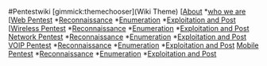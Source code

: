 <!--
  -- Name of your wiki
  -- Do NOT remove the leading `#` character.
  -->
#Pentestwiki
[gimmick:themechooser](Wiki Theme)
[[About]()
 *[who we are](pages/about.md)
[[Web Pentest]()
 *[Reconnaissance](pages/webpentest.md)
 *[Enumeration](pages/webpentest.md)
 *[Exploitation and Post](pages/webpentest.md)
[[Wireless Pentest]()
 *[Reconnaissance](pages/webpentest.md)
 *[Enumeration](pages/webpentest.md)
 *[Exploitation and Post](pages/webpentest.md)
[Network Pentest]()
 *[Reconnaissance](pages/webpentest.md)
 *[Enumeration](pages/webpentest.md)
 *[Exploitation and Post](pages/webpentest.md)
[VOIP Pentest]()
 *[Reconnaissance](pages/webpentest.md)
 *[Enumeration](pages/webpentest.md)
 *[Exploitation and Post](pages/webpentest.md)
[Mobile Pentest]()
 *[Reconnaissance](pages/webpentest.md)
 *[Enumeration](pages/webpentest.md)
 *[Exploitation and Post](pages/webpentest.md)

